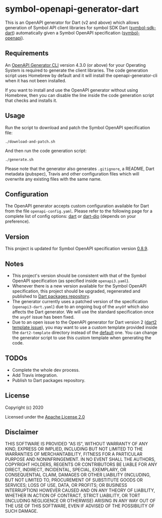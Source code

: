 # symbol-openapi-generator-dart
This is an OpenAPI generator for Dart (v2 and above) which allows generation of Symbol API client libraries for symbol SDK Dart ([symbol-sdk-dart][symbol-sdk-dart-repo]) automatically given a Symbol OpenAPI specification ([symbol-openapi][symbol-openapi-spec-repo]).

## Requirements
An [OpenAPI Generator CLI][openapi-generator-cli-docs] version 4.3.0 (or above) for your Operating System is required to generate the client libraries.
The code generation script uses Homebrew by default and it will install the openapi-generator-cli when it has not been installed.

If you want to install and use the OpenAPI generator without using Homebrew, then you can disable the line inside the code generation script that checks and installs it.

## Usage
Run the script to download and patch the Symbol OpenAPI specification file:
```$bash
./download-and-patch.sh
```
And then run the code generation script:
```$bash
./generate.sh
```
Please note that the generator also generates ```.gitignore```, a README, Dart metadata (pubspec), Travis and other configuration files which will overwrite any existing files with the same name.

## Configuration
The OpenAPI generator accepts custom configuration available for Dart from the file `openapi-config.yaml`. Please refer to the following page for a complete list of config options: [dart][openapi-generator-dart2-configs] or [dart-dio][openapi-generator-dart2-dio-configs] (depends on your preference).

## Version
This project is updated for Symbol OpenAPI specification version [0.8.9][symbol-openapi-spec-file].

## Notes
* This project's version should be consistent with that of the Symbol OpenAPI specification (as specified inside `openapi3.yaml`). 
* Whenever there is a new version available for the Symbol OpenAPI specification, this project should be upgraded, regenerated and published to [Dart packages repository][dart-packages-repo].
* The generator currently uses a patched version of the specification (`openapi3-dart.yaml`) due to an ongoing bug of the `anyOf` which also affects the Dart generator. We will use the standard specification once the `anyOf` issue has been fixed.
* Due to an open issue to the OpenAPI generator for Dart version 2 ([dart2 template issue][openapi-generator-dart2-template-issue]), you may want to use a custom template provided inside the `dart2-template` directory instead of the [default][openapi-generator-dart2-default-template] one. You can change the generator script to use this custom template when generating the code.

## TODOs
* Complete the whole dev process.
* Add Travis integration.
* Publish to Dart packages repository. 

## License
Copyright (c) 2020

Licensed under the [Apache License 2.0](LICENSE)

## Disclaimer
THIS SOFTWARE IS PROVIDED "AS IS", WITHOUT WARRANTY OF ANY KIND, EXPRESS OR IMPLIED, INCLUDING BUT NOT LIMITED TO THE WARRANTIES OF MERCHANTABILITY, FITNESS FOR A PARTICULAR PURPOSE AND NONINFRINGEMENT. IN NO EVENT SHALL THE AUTHORS, COPYRIGHT HOLDERS, REGENTS OR CONTRIBUTORS BE LIABLE FOR ANY DIRECT, INDIRECT, INCIDENTAL, SPECIAL, EXEMPLARY, OR CONSEQUENTIAL CLAIM, DAMAGES OR OTHER LIABILITY (INCLUDING, BUT NOT LIMITED TO, PROCUREMENT OF SUBSTITUTE GOODS OR SERVICES; LOSS OF USE, DATA, OR PROFITS; OR BUSINESS INTERRUPTION) HOWEVER CAUSED AND ON ANY THEORY OF LIABILITY, WHETHER IN ACTION OF CONTRACT, STRICT LIABILITY, OR TORT (INCLUDING NEGLIGENCE OR OTHERWISE) ARISING IN ANY WAY OUT OF THE USE OF THIS SOFTWARE, EVEN IF ADVISED OF THE POSSIBILITY OF SUCH DAMAGE.

[symbol-sdk-dart-repo]: https://github.com/fajarvm/symbol-sdk-dart
[symbol-openapi-spec-repo]: https://github.com/nemtech/symbol-openapi/
[symbol-openapi-spec-file]: https://github.com/nemtech/symbol-openapi/releases/tag/v0.8.9
[openapi-generator-cli-docs]: https://openapi-generator.tech/docs/installation
[openapi-generator-anyof-issue634]: https://github.com/OpenAPITools/openapi-generator/issues/634
[openapi-generator-dart2-template-issue]: https://github.com/OpenAPITools/openapi-generator/pull/3656
[openapi-generator-dart2-default-template]: https://github.com/OpenAPITools/openapi-generator/tree/master/modules/openapi-generator/src/main/resources/dart2
[openapi-generator-dart2-configs]: https://openapi-generator.tech/docs/generators/dart
[openapi-generator-dart2-dio-configs]: https://openapi-generator.tech/docs/generators/dart-dio
[dart-packages-repo]: https://pub.dev
